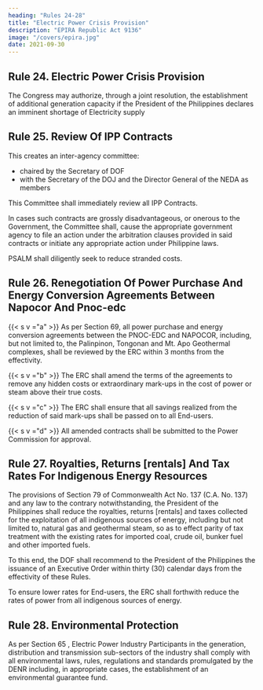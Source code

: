 ```yaml
---
heading: "Rules 24-28"
title: "Electric Power Crisis Provision"
description: "EPIRA Republic Act 9136"
image: "/covers/epira.jpg"
date: 2021-09-30
---
```



<!-- PART V - OTHER PROVISIONS -->

## Rule 24. Electric Power Crisis Provision

The Congress may authorize, through a joint resolution, the establishment of additional generation capacity if the President of the Philippines declares an imminent shortage of Electricity supply


## Rule 25. Review Of IPP Contracts

This creates an inter-agency committee:
- chaired by the Secretary of DOF
- with the Secretary of the DOJ and the Director General of the NEDA as members

This Committee shall immediately review all IPP Contracts. 

In cases such contracts are grossly disadvantageous, or onerous to the Government, the Committee shall, cause the appropriate government agency to file an action under the arbitration clauses provided in said contracts or initiate any appropriate action under Philippine laws. 

PSALM shall diligently seek to reduce stranded costs.


## Rule 26. Renegotiation Of Power Purchase And Energy Conversion Agreements Between Napocor And Pnoc-edc

{{< s v ="a" >}} As per Section 69, all power purchase and energy conversion agreements between the PNOC-EDC and NAPOCOR, including, but not limited to, the Palinpinon, Tongonan and Mt. Apo Geothermal complexes, shall be reviewed by the ERC within 3 months from the effectivity.

{{< s v ="b" >}} The ERC shall amend the terms of the agreements to remove any hidden costs or extraordinary mark-ups in the cost of power or steam above their true costs.

{{< s v ="c" >}} The ERC shall ensure that all savings realized from the reduction of said mark-ups shall be passed on to all End-users.

{{< s v ="d" >}} All amended contracts shall be submitted to the Power Commission
for approval.


## Rule 27. Royalties, Returns [rentals] And Tax Rates For Indigenous Energy Resources

The provisions of Section 79 of Commonwealth Act No. 137 (C.A. No. 137) and any law to the contrary notwithstanding, the President of the Philippines shall reduce the royalties, returns [rentals] and taxes collected for the exploitation of all indigenous sources of energy, including but not limited to, natural gas and geothermal steam, so as to effect parity of tax treatment with the existing rates for imported coal, crude oil, bunker fuel and other imported fuels.

To this end, the DOF shall recommend to the President of the Philippines the issuance of an Executive Order within thirty (30) calendar days from the effectivity of these Rules.

To ensure lower rates for End-users, the ERC shall forthwith reduce the rates of power from all indigenous sources of energy.


## Rule 28. Environmental Protection

As per Section 65 , Electric Power Industry Participants in the generation, distribution and transmission sub-sectors of the industry shall comply with all environmental laws, rules, regulations and standards promulgated by the DENR including, in appropriate cases, the establishment of an environmental guarantee fund.
